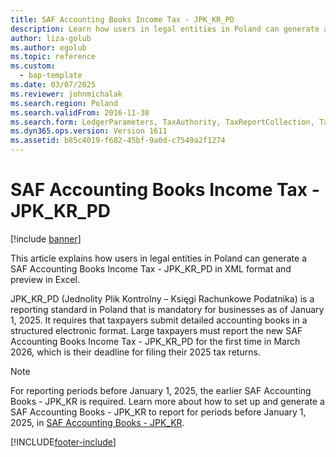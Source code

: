 ```yaml
---
title: SAF Accounting Books Income Tax - JPK_KR_PD
description: Learn how users in legal entities in Poland can generate a SAF Accounting Books Income Tax - JPK_KR_PD in XML format and preview in Excel.
author: liza-golub
ms.author: egolub
ms.topic: reference
ms.custom: 
  - bap-template
ms.date: 03/07/2025
ms.reviewer: johnmichalak
ms.search.region: Poland
ms.search.validFrom: 2016-11-30
ms.search.form: LedgerParameters, TaxAuthority, TaxReportCollection, TaxTable
ms.dyn365.ops.version: Version 1611
ms.assetid: b85c4019-f682-45bf-9a0d-c7549a2f1274
---
```


# SAF Accounting Books Income Tax - JPK_KR_PD

[!include [banner](../../includes/banner.md)]

This article explains how users in legal entities in Poland can generate a SAF Accounting Books Income Tax - JPK_KR_PD in XML format and preview in Excel.

JPK_KR_PD (Jednolity Plik Kontrolny – Księgi Rachunkowe Podatnika) is a reporting standard in Poland that is mandatory for businesses as of January 1, 2025. It requires that taxpayers submit detailed accounting books in a structured electronic format. Large taxpayers must report the new SAF Accounting Books Income Tax - JPK_KR_PD for the first time in March 2026, which is their deadline for filing their 2025 tax returns.

> [!NOTE]
> For reporting periods before January 1, 2025, the earlier SAF Accounting Books - JPK_KR is required. Learn more about how to set up and generate a SAF Accounting Books - JPK_KR to report for periods before January 1, 2025, in [SAF Accounting Books - JPK_KR](emea-pol-standard-audit-file-saf-kr.md).

[!INCLUDE[footer-include](../../../includes/footer-banner.md)]
